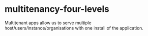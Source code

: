# multitenancy-four-levels
Multitenant apps allow us to serve multiple host/users/instance/organisations with one install of the application. 
